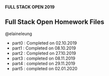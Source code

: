 **FULL STACK OPEN 2019**

## Full Stack Open Homework Files

@elaineleung

* part0 : Completed on 02.10.2019 
* part1 : Completed on 08.10.2019
* part2 : Completed on 27.10.2019
* part3 : completed on 08.11.2019
* part4 : completed on 29.11.2019
* part5 : completed on 02.01.2020